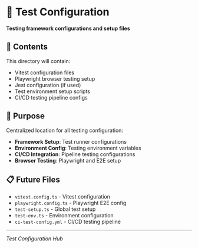 # 🔧 Test Configuration

**Testing framework configurations and setup files**

## 📁 Contents

This directory will contain:
- Vitest configuration files
- Playwright browser testing setup
- Jest configuration (if used)
- Test environment setup scripts
- CI/CD testing pipeline configs

## 🎯 Purpose

Centralized location for all testing configuration:
- **Framework Setup**: Test runner configurations
- **Environment Config**: Testing environment variables
- **CI/CD Integration**: Pipeline testing configurations
- **Browser Testing**: Playwright and E2E setup

## 📋 Future Files

- `vitest.config.ts` - Vitest configuration
- `playwright.config.ts` - Playwright E2E config
- `test-setup.ts` - Global test setup
- `test-env.ts` - Environment configuration
- `ci-test-config.yml` - CI/CD testing pipeline

---
*Test Configuration Hub*